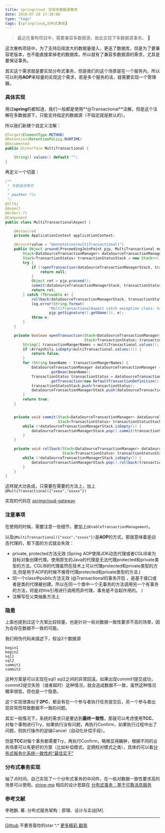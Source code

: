 ```yaml
---
title: springcloud：实现多数据源事务
date: 2018-07-28 17:30:08
type: "tags"
tags: [springcloud,分布式事务]
---
```


> 最近在重构项目中，需要兼容多数据源，故此实现下多数据源事务。 🥕

<!--more-->

这次重构项目中，为了支持后续庞大的数据量接入，更迭了数据库，但是为了要兼容老版本，也不能直接拿掉老的数据库。所以就有了兼容多数据源的需求，尤其是要保证事务。

其实这个需求就是要实现分布式事务，但是我们的这个场景是在一个服务内，所以可以利用**AOP**来轻量的实现这个需求，若是多个服务的话，就需要实现一个管理器。

### 具体实现

用过**spring**的都知道，我们一般都是使用**@Transactional**注解，但是这个注解在多数据源下，只能支持指定的数据源（不指定就是默认的）。

所以我们新建个自定义注解：

```java
@Target(ElementType.METHOD)
@Retention(RetentionPolicy.RUNTIME)
@Documented
public @interface MultiTransactional {

    String[] values() default "";
}
```

再定义一个切面：

```java
/**
 * 多数据源事务
 *
 * @author 7le
 */
@Slf4j
@Aspect
@Order(-7)
@Component
public class MultiTransactionalAspect {

    @Autowired
    private ApplicationContext applicationContext;

    @Around(value = "@annotation(multiTransactional)")
    public Object around(ProceedingJoinPoint pjp, MultiTransactional multiTransactional) throws Throwable {
        Stack<DataSourceTransactionManager> dataSourceTransactionManagerStack = new Stack<>();
        Stack<TransactionStatus> transactionStatusStack = new Stack<>();
        try {
            if (!openTransaction(dataSourceTransactionManagerStack, transactionStatusStack, multiTransactional)) {
                return null;
            }
            Object ret = pjp.proceed();
            commit(dataSourceTransactionManagerStack, transactionStatusStack);
            return ret;
        } catch (Throwable e) {
            rollback(dataSourceTransactionManagerStack, transactionStatusStack);
            log.error(String.format(
                    "MultiTransactionalAspect catch exception class: %s method: %s detail:", pjp.getTarget().getClass().getSimpleName(),
                    pjp.getSignature().getName()), e);
            throw e;
        }
    }

    private boolean openTransaction(Stack<DataSourceTransactionManager> dataSourceTransactionManagerStack,
                                    Stack<TransactionStatus> transactionStatusStack, MultiTransactional multiTransactional) {
        String[] transactionMangerNames = multiTransactional.values();
        if (ArrayUtils.isEmpty(multiTransactional.values())) {
            return false;
        }
        for (String beanName : transactionMangerNames) {
            DataSourceTransactionManager dataSourceTransactionManager = (DataSourceTransactionManager) applicationContext
                    .getBean(beanName);
            TransactionStatus transactionStatus = dataSourceTransactionManager
                    .getTransaction(new DefaultTransactionDefinition());
            transactionStatusStack.push(transactionStatus);
            dataSourceTransactionManagerStack.push(dataSourceTransactionManager);
        }
        return true;
    }


    private void commit(Stack<DataSourceTransactionManager> dataSourceTransactionManagerStack,
                        Stack<TransactionStatus> transactionStatusStack) {
        while (!dataSourceTransactionManagerStack.isEmpty()) {
            dataSourceTransactionManagerStack.pop().commit(transactionStatusStack.pop());
        }
    }

    private void rollback(Stack<DataSourceTransactionManager> dataSourceTransactionManagerStack,
                          Stack<TransactionStatus> transactionStatusStack) {
        while (!dataSourceTransactionManagerStack.isEmpty()) {
            dataSourceTransactionManagerStack.pop().rollback(transactionStatusStack.pop());
        }
    }
}
```

这样就大功告成，只需要在需要的方法上，加上``@MultiTransactional({"xxxx","xxxxx"})``

实现的代码在 [springcloud-gateway](https://github.com/7le/springcloud-analysis/tree/master/gateway/src/main/java/com/cloud/gateway)

### 注意事项

在使用的时候，需要注意一些细节，要加上``@EnableTransactionManagement``。

以及``@MultiTransactional({"xxxx","xxxxx"})``是**AOP**的方式，那就意味着是动态代理的，那下面的方式就会失效：

* private, protected方法无效 (Spring AOP使用JDK动态代理或者CGLIB来为目标对象创建代理。使用原生的Java的代理是无法代理protected和private类型的方法。CGLIB的代理虽然在技术上可以代理protected和private类型的方法,但是用于AOP的时候不推荐代理protected和private类型的方法.)
* 同一个class中public方法无效 (@Transactional的事务开启 ，是基于接口或者是类的代理被创建。所以在同一个类中一个无事务的方法调用另一个有事务的方法，将是对this引用进行调用而非代理，事务是不会起作用的。  )
* 注解写在父类抽象方法上

### 隐患

上面也提到过这个方案比较轻量，也是针对一些对数据一致性要求不高的场景，因为会存在数据不一致的可能。

我们用伪代码来描述下，假设2个数据源

```
begin1
begin2
sql1
sql2
commit1
commit2
```

这种方案是可以实现在sql1 sql2之间的异常回滚。如果出现commit1提交成功，commit2提交失败（或者超时）这种情况，就会造成数据不一致，虽然这种情况概率很低，但也是一个隐患。

这个实现很类似于**2PC**，都会有在一个参与者执行任务提交后，另一个参与者出现异常而导致数据不一致的问题。

其实一般情况下，系统的需求只是要达到**最终一致性**，那就可以考虑使用**TCC**，对每个事物进行Try，如果执行没有问题，再执行Confirm，如果执行过程中出了问题，则执行操作的逆操Cancel（自动化补偿手段）。

但是**TCC**对每个事务都需要Try，再执行Confirm，略微显得臃肿，根据不同的业务场景可以有更好的方案（比如补偿模式，定期校对模式之类），具体的可以看[分布式服务化系统一致性的“最佳实干”](https://www.jianshu.com/p/1156151e20c8)

### 分布式事务实现

抽了点时间，自己实现了一个分布式事务的中间件，在一些对数据一致性要求高的场景可以使用。[shine-mq](https://github.com/7le/shine-mq) 
相应的设计思路在 [分布式事务：基于可靠消息服务](https://7le.top/2018/12/04/%E5%88%86%E5%B8%83%E5%BC%8F%E4%BA%8B%E5%8A%A1%EF%BC%9A%E5%9F%BA%E4%BA%8E%E5%8F%AF%E9%9D%A0%E6%B6%88%E6%81%AF%E6%9C%8D%E5%8A%A1/#more)

### 参考文献

李艳鹏. 著. 分布式服务架构：原理、设计与实战[M].

---
[Github](https://github.com/7le) 不要吝啬你的star ^.^
[更多精彩 戳我](https://7le.top)
